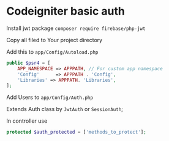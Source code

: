# Codeigniter basic auth #

Install jwt package
```composer require firebase/php-jwt```

Copy all filed to Your project directory

Add this to `app/Config/Autoload.php`

```php
public $psr4 = [
	APP_NAMESPACE => APPPATH, // For custom app namespace
	'Config'      => APPPATH . 'Config',
	'Libraries' => APPPATH. 'Libraries',
];
```

Add Users to `app/Config/Auth.php`

Extends Auth class by `JwtAuth` or `SessionAuth`;


In controller use
```php 
protected $auth_protected = ['methods_to_protect'];
```
